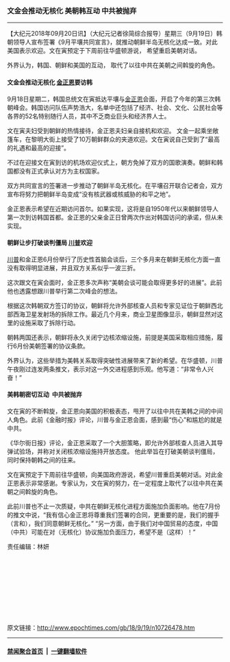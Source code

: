 ### 文金会推动无核化 美朝韩互动 中共被抛弃
------------------------

<p>【大纪元2018年09月20日讯】（大纪元记者徐简综合报导）星期三（9月19日）韩朝领导人宣布签署《9月平壤共同宣言》，就推动朝鲜半岛无核化达成一致。对此美国表示欢迎。文在寅预定于下周前往华盛顿游说， 希望重启美朝对话。</p>
<p>外界认为，韩国、朝鲜和美国的互动， 取代了以往中共在美朝之间斡旋的角色。</p>
<h4>文金会推动无核化 <a href="http://www.epochtimes.com/gb/tag/%E9%87%91%E6%AD%A3%E6%81%A9.html">金正恩</a>要访韩</h4>
<p>9月18日星期二，韩国总统文在寅抵达平壤与<a href="http://www.epochtimes.com/gb/tag/%E9%87%91%E6%AD%A3%E6%81%A9.html">金正恩</a>会面，开启了今年的第三次韩朝峰会。韩国访问队伍声势浩大，名单中还包括了经济、社会、文化、公民社会等各界的52名特别随行人员，其中不乏商业巨头和经济界人士。</p>
<p>文在寅夫妇受到朝鲜的热情接待，金正恩夫妇亲自接机和欢迎。 文金一起乘坐敞篷车，在黎明大街上接受了10万朝鲜群众的夹道欢迎。文在寅说自己受到了“最高的礼遇和最高的迎接”。</p>
<p>不过在迎接文在寅到访的机场欢迎仪式上，朝方免掉了双方的国歌演奏。朝鲜和韩国都没有正式承认对方为主权国家。</p>
<p>双方共同宣言的签署进一步推动了朝鲜半岛无核化。在平壤召开联合记者会，双方宣布将努力把朝鲜半岛变成“没有核武器或核威胁的和平之地”。</p>
<p>金正恩表示希望在近期访问首尔。如果实现，这将是自1950年代以来朝鲜领导人第一次到访韩国首都。金正恩的父亲金正日曾两次作出对韩国访问的承诺，但从未实现。</p>
<h4><strong>朝鲜让步</strong><strong>打破谈判僵局</strong> <strong><a href="http://www.epochtimes.com/gb/tag/%E5%B7%9D%E6%99%AE.html">川普</a>欢迎</strong></h4>
<p><a href="http://www.epochtimes.com/gb/tag/%E5%B7%9D%E6%99%AE.html">川普</a>和金正恩6月份举行了历史性首脑会谈后，三个多月来在朝鲜无核化方面一直没有取得明显进展，并且双方关系似乎一波三折。</p>
<p>这次跟文在寅会面时，金正恩多次声称“美朝会谈可能会取得更多好的进展”。此前他也透露想跟川普举行第二次峰会的想法。<strong> </strong></p>
<p>根据这次韩朝双方签订的协议，朝鲜将允许外部核查人员和专家见证位于朝鲜西北部西海卫星发射场的拆除工作。最近几个月来，商业卫星图像显示，朝鲜显然对这里的设施采取了拆除行动。</p>
<p>朝韩两国还表示，朝鲜将永久关闭宁边核浓缩设施，前提是美国采取相应措施，履行6月份美朝签署的协议条款。</p>
<p>外界认为，这些举措为美韩关系取得突破性进展带来了新的希望。在华盛顿，川普午夜刚过连发两条推文，表示对这一外交进程感到乐观。他写道：“非常令人兴奋！”</p>
<h4>美韩朝密切互动  中共被抛弃</h4>
<p>文在寅的不断斡旋，金正恩向美国的积极表态，甩开了以往中共在美韩之间的中间人角色。此前《金融时报》评论，川普与金正恩会面，感到最“伤心”和尴尬的就是中共。</p>
<p>《华尔街日报》评论，金正恩采取了一个大胆策略，即允许外部核查人员进入其导弹试验场，并称对关闭核浓缩设施持开放态度。 他此举旨在打破美朝谈判僵局，同时保持朝韩之间的往来。</p>
<p>文在寅预定于下周前往华盛顿，向美国政府游说，希望川普重启美朝对话。对此金正恩表示非常感谢。专家认为，文在寅的努力，在一定程度上取代了以往中共在美朝之间斡旋的角色。</p>
<p>此前川普也不止一次质疑，中共在朝鲜无核化进程方面施加负面影响。他在7月份的推文中说，“我有信心金正恩将尊重我们签署的合同，更重要的是，我们的握手（言和），我们同意朝鲜无核化。” “另一方面，由于我们对中国贸易的态度，中国（中共）可能在对（无核化）协议施加负面压力，希望不是（这样）！”</p>
<p>责任编辑：林妍</p>
<p>&nbsp;</p>
<p>&nbsp;</p>
<p>&nbsp;</p>
<p>&nbsp;</p>
<p>&nbsp;</p>

原文链接：http://www.epochtimes.com/gb/18/9/19/n10726478.htm


------------------------
#### [禁闻聚合首页](https://github.com/gfw-breaker/banned-news/blob/master/README.md) &nbsp;|&nbsp;  [一键翻墙软件](https://github.com/gfw-breaker/nogfw/blob/master/README.md)
